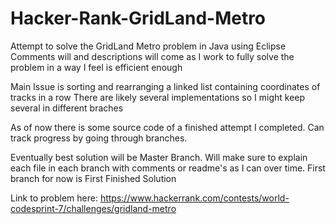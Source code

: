 # Hacker-Rank-GridLand-Metro
Attempt to solve the GridLand Metro problem in Java using Eclipse
Comments will and descriptions will come as I work to fully solve the problem
in a way I feel is efficient enough

Main Issue is sorting and rearranging a linked list containing coordinates of tracks in a row
There are likely several implementations so I might keep several in different braches

As of now there is some source code of a finished attempt I completed. Can track progress by going through branches.

Eventually best solution will be Master Branch. Will make sure to explain each file in each branch with comments or readme's
as I can over time.
First branch for now is First Finished Solution

Link to problem here:
https://www.hackerrank.com/contests/world-codesprint-7/challenges/gridland-metro
